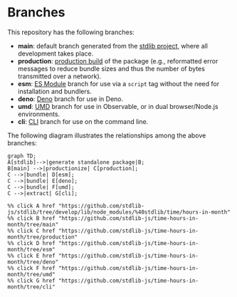 <!--

@license Apache-2.0

Copyright (c) 2023 The Stdlib Authors.

Licensed under the Apache License, Version 2.0 (the "License");
you may not use this file except in compliance with the License.
You may obtain a copy of the License at

    http://www.apache.org/licenses/LICENSE-2.0

Unless required by applicable law or agreed to in writing, software
distributed under the License is distributed on an "AS IS" BASIS,
WITHOUT WARRANTIES OR CONDITIONS OF ANY KIND, either express or implied.
See the License for the specific language governing permissions and
limitations under the License.

-->

# Branches

This repository has the following branches:

-   **main**: default branch generated from the [stdlib project][stdlib-url], where all development takes place.
-   **production**: [production build][production-url] of the package (e.g., reformatted error messages to reduce bundle sizes and thus the number of bytes transmitted over a network).
-   **esm**: [ES Module][esm-url] branch for use via a `script` tag without the need for installation and bundlers.
-   **deno**: [Deno][deno-url] branch for use in Deno.
-   **umd**: [UMD][umd-url] branch for use in Observable, or in dual browser/Node.js environments.
-   **cli**: [CLI][cli-url] branch for use on the command line.

The following diagram illustrates the relationships among the above branches:

```mermaid
graph TD;
A[stdlib]-->|generate standalone package|B;
B[main] -->|productionize| C[production];
C -->|bundle| D[esm];
C -->|bundle| E[deno];
C -->|bundle| F[umd];
C -->|extract| G[cli];

%% click A href "https://github.com/stdlib-js/stdlib/tree/develop/lib/node_modules/%40stdlib/time/hours-in-month"
%% click B href "https://github.com/stdlib-js/time-hours-in-month/tree/main"
%% click C href "https://github.com/stdlib-js/time-hours-in-month/tree/production"
%% click D href "https://github.com/stdlib-js/time-hours-in-month/tree/esm"
%% click E href "https://github.com/stdlib-js/time-hours-in-month/tree/deno"
%% click F href "https://github.com/stdlib-js/time-hours-in-month/tree/umd"
%% click G href "https://github.com/stdlib-js/time-hours-in-month/tree/cli"
```

[stdlib-url]: https://github.com/stdlib-js/stdlib/tree/develop/lib/node_modules/%40stdlib/time/hours-in-month
[production-url]: https://github.com/stdlib-js/time-hours-in-month/tree/production
[deno-url]: https://github.com/stdlib-js/time-hours-in-month/tree/deno
[umd-url]: https://github.com/stdlib-js/time-hours-in-month/tree/umd
[esm-url]: https://github.com/stdlib-js/time-hours-in-month/tree/esm
[cli-url]: https://github.com/stdlib-js/time-hours-in-month/tree/cli
